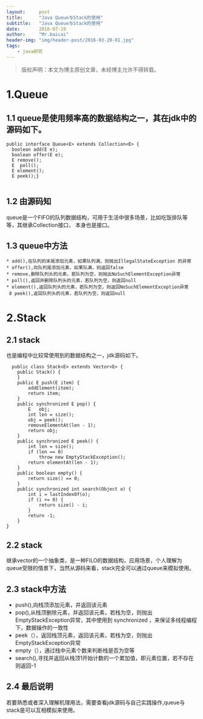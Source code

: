 ```yaml
---
layout:     post
title:      "Java Queue与Stack的使用"
subtitle:   "Java Queue与Stack的使用"
date:       2016-07-19
author:     "Mr.baicai"
header-img: "img/header-post/2016-03-20-01.jpg"
tags:
    - java研究
---
```


> 版权声明：本文为博主原创文章，未经博主允许不得转载。

#   1.Queue

##  1.1  queue是使用频率高的数据结构之一，其在jdk中的源码如下。

  ```
  public interface Queue<E> extends Collection<E> {
    boolean add(E e);
    boolean offer(E e);
    E remove();
    E  poll();
    E element();
    E peek();}
      
  ```
    
##   1.2 由源码知

 queue是一个FIFO的队列数据结构，可用于生活中很多场景，比如吃饭排队等等，其继承Collection接口， 本身也是接口。
 
##  1.3 queue中方法
    * add(),在队列的末尾添加元素，如果队列满，则抛出IllegalStateException 的异常
    * offer(),向队列尾添加元素，如果队满，则返回false
    * remove,删除队列头的元素，若队列为空，则抛出NoSuchElementException异常
    * poll(),返回并删除队列头的元素，若队列为空，则返回null
    * element(),返回队列头的元素，若队列为空，则返回NoSuchElementException异常
     8 peek(),返回队列头的元素，若队列为空，则返回null
                          
#  2.Stack

##   2.1 stack

也是编程中比较常使用到的数据结构之一，jdk源码如下。
     
```
  public class Stack<E> extends Vector<E> {
    public Stack() {
    }
    public E push(E item) {
        addElement(item);
        return item;
    }
    public synchronized E pop() {
        E   obj;
        int len = size();
        obj = peek();
        removeElementAt(len - 1);
        return obj;
    }
    public synchronized E peek() {
        int len = size();
        if (len == 0)
            throw new EmptyStackException();
        return elementAt(len - 1);
    }
    public boolean empty() {
        return size() == 0;
    }
    public synchronized int search(Object o) {
        int i = lastIndexOf(o);
        if (i >= 0) {
            return size() - i;
        }
        return -1;
    }
}
```

##  2.2 stack

  继承vector的一个抽象类，是一种FILO的数据结构，应用场景，个人理解为queue受限的情景下，当然从源码来看，stack完全可以通过queue来模拟使用。

##  2.3 stack中方法

*   push(),向栈顶添加元素，并返回该元素
*   pop(),从栈顶删除元素，并返回该元素，若栈为空，则抛出EmptyStackException异常，其中使用到 synchronized ，来保证多线程编程下，数据操作的一致性
*    peek（），返回栈顶元素，返回该元素，若栈为空，则抛出EmptyStackException异常
*    empty（），通过栈中元素个数来判断栈是否为空等
*    search(),寻找并返回从栈顶1开始计数的一个累加值，即元素位置，若不存在则返回-1
    
##  2.4 最后说明

  若要熟悉或者深入理解机理用法，需要查看jdk源码与自己实践操作,queue与stack是可以互相模拟来使用。                          
